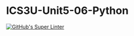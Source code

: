 # ICS3U-Unit5-06-Python

[![GitHub's Super Linter](https://github.com/mohammedal-ess/ICS3U-Unit5-06-Python/workflows/GitHub's%20Super%20Linter/badge.svg)](https://github.com/mohammedal-ess/ICS3U-Unit5-06-Python/actions)
